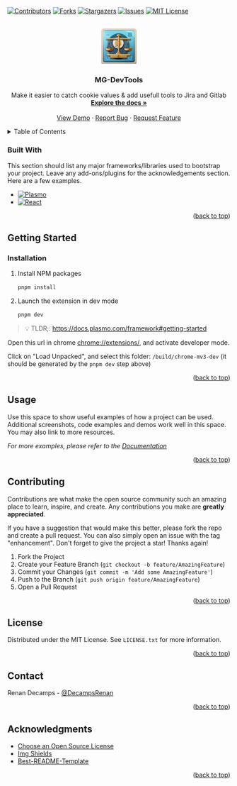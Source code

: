<!-- Improved compatibility of back to top link: See: https://github.com/DecampsRenan/mg-devtools/pull/73 -->

<a name="readme-top"></a>

<!-- PROJECT SHIELDS -->
<!--
*** I'm using markdown "reference style" links for readability.
*** Reference links are enclosed in brackets [ ] instead of parentheses ( ).
*** See the bottom of this document for the declaration of the reference variables
*** for contributors-url, forks-url, etc. This is an optional, concise syntax you may use.
*** https://www.markdownguide.org/basic-syntax/#reference-style-links
-->

[![Contributors][contributors-shield]][contributors-url]
[![Forks][forks-shield]][forks-url]
[![Stargazers][stars-shield]][stars-url]
[![Issues][issues-shield]][issues-url]
[![MIT License][license-shield]][license-url]

<!-- PROJECT LOGO -->
<br />
<div align="center">
  <a href="https://github.com/DecampsRenan/mg-devtools">
    <img src="assets/icon.png" alt="Logo" width="80" height="80">
  </a>

  <h3 align="center">MG-DevTools</h3>

  <p align="center">
    Make it easier to catch cookie values & add usefull tools to Jira and Gitlab
    <br />
    <a href="https://github.com/DecampsRenan/mg-devtools"><strong>Explore the docs »</strong></a>
    <br />
    <br />
    <a href="https://github.com/DecampsRenan/mg-devtools">View Demo</a>
    ·
    <a href="https://github.com/DecampsRenan/mg-devtools/issues">Report Bug</a>
    ·
    <a href="https://github.com/DecampsRenan/mg-devtools/issues">Request Feature</a>
  </p>
</div>

<!-- TABLE OF CONTENTS -->
<details>
  <summary>Table of Contents</summary>
  <ol>
    <li><a href="#built-with">Built With</a></li>
    <li>
      <a href="#getting-started">Getting Started</a>
      <ul>
        <li><a href="#installation">Installation</a></li>
      </ul>
    </li>
    <li><a href="#usage">Usage</a></li>
    <li><a href="#roadmap">Roadmap</a></li>
    <li><a href="#contributing">Contributing</a></li>
    <li><a href="#license">License</a></li>
    <li><a href="#contact">Contact</a></li>
    <li><a href="#acknowledgments">Acknowledgments</a></li>
  </ol>
</details>

### Built With

This section should list any major frameworks/libraries used to bootstrap your project. Leave any add-ons/plugins for the acknowledgements section. Here are a few examples.

- [![Plasmo][Plasmo]][Plasmo-url]
- [![React][React.js]][React-url]

<p align="right">(<a href="#readme-top">back to top</a>)</p>

<!-- GETTING STARTED -->

## Getting Started

### Installation

1. Install NPM packages
   ```sh
   pnpm install
   ```
2. Launch the extension in dev mode
   ```sh
   pnpm dev
   ```

> 💡 TLDR;: https://docs.plasmo.com/framework#getting-started

Open this url in chrome [chrome://extensions/](chrome://extensions/), and activate developer mode.

Click on "Load Unpacked", and select this folder: `/build/chrome-mv3-dev` (it should be generated by the `pnpm dev` step above)

<p align="right">(<a href="#readme-top">back to top</a>)</p>

<!-- USAGE EXAMPLES -->

## Usage

Use this space to show useful examples of how a project can be used. Additional screenshots, code examples and demos work well in this space. You may also link to more resources.

_For more examples, please refer to the [Documentation](https://example.com)_

<p align="right">(<a href="#readme-top">back to top</a>)</p>

<!-- CONTRIBUTING -->

## Contributing

Contributions are what make the open source community such an amazing place to learn, inspire, and create. Any contributions you make are **greatly appreciated**.

If you have a suggestion that would make this better, please fork the repo and create a pull request. You can also simply open an issue with the tag "enhancement".
Don't forget to give the project a star! Thanks again!

1. Fork the Project
2. Create your Feature Branch (`git checkout -b feature/AmazingFeature`)
3. Commit your Changes (`git commit -m 'Add some AmazingFeature'`)
4. Push to the Branch (`git push origin feature/AmazingFeature`)
5. Open a Pull Request

<p align="right">(<a href="#readme-top">back to top</a>)</p>

<!-- LICENSE -->

## License

Distributed under the MIT License. See `LICENSE.txt` for more information.

<p align="right">(<a href="#readme-top">back to top</a>)</p>

<!-- CONTACT -->

## Contact

Renan Decamps - [@DecampsRenan](https://twitter.com/decampsrenan)

<p align="right">(<a href="#readme-top">back to top</a>)</p>

<!-- ACKNOWLEDGMENTS -->

## Acknowledgments

- [Choose an Open Source License](https://choosealicense.com)
- [Img Shields](https://shields.io)
- [Best-README-Template](https://github.com/othneildrew/Best-README-Template)

<p align="right">(<a href="#readme-top">back to top</a>)</p>

<!-- MARKDOWN LINKS & IMAGES -->
<!-- https://www.markdownguide.org/basic-syntax/#reference-style-links -->

[contributors-shield]: https://img.shields.io/github/contributors/DecampsRenan/mg-devtools.svg?style=for-the-badge
[contributors-url]: https://github.com/DecampsRenan/mg-devtools/graphs/contributors
[forks-shield]: https://img.shields.io/github/forks/DecampsRenan/mg-devtools.svg?style=for-the-badge
[forks-url]: https://github.com/DecampsRenan/mg-devtools/network/members
[stars-shield]: https://img.shields.io/github/stars/DecampsRenan/mg-devtools.svg?style=for-the-badge
[stars-url]: https://github.com/DecampsRenan/mg-devtools/stargazers
[issues-shield]: https://img.shields.io/github/issues/DecampsRenan/mg-devtools.svg?style=for-the-badge
[issues-url]: https://github.com/DecampsRenan/mg-devtools/issues
[license-shield]: https://img.shields.io/github/license/DecampsRenan/mg-devtools.svg?style=for-the-badge
[license-url]: https://github.com/DecampsRenan/mg-devtools/blob/master/LICENSE.txt
[linkedin-shield]: https://img.shields.io/badge/-LinkedIn-black.svg?style=for-the-badge&logo=linkedin&colorB=555
[linkedin-url]: https://linkedin.com/in/othneildrew
[product-screenshot]: images/screenshot.png
[Plasmo]: https://img.shields.io/badge/next.js-000000?style=for-the-badge&logo=plasmo&logoColor=white
[Plasmo-url]: https://docs.plasmo.com/
[React.js]: https://img.shields.io/badge/React-20232A?style=for-the-badge&logo=react&logoColor=61DAFB
[React-url]: https://reactjs.org/
[Vue.js]: https://img.shields.io/badge/Vue.js-35495E?style=for-the-badge&logo=vuedotjs&logoColor=4FC08D
[Vue-url]: https://vuejs.org/
[Angular.io]: https://img.shields.io/badge/Angular-DD0031?style=for-the-badge&logo=angular&logoColor=white
[Angular-url]: https://angular.io/
[Svelte.dev]: https://img.shields.io/badge/Svelte-4A4A55?style=for-the-badge&logo=svelte&logoColor=FF3E00
[Svelte-url]: https://svelte.dev/
[Laravel.com]: https://img.shields.io/badge/Laravel-FF2D20?style=for-the-badge&logo=laravel&logoColor=white
[Laravel-url]: https://laravel.com
[Bootstrap.com]: https://img.shields.io/badge/Bootstrap-563D7C?style=for-the-badge&logo=bootstrap&logoColor=white
[Bootstrap-url]: https://getbootstrap.com
[JQuery.com]: https://img.shields.io/badge/jQuery-0769AD?style=for-the-badge&logo=jquery&logoColor=white
[JQuery-url]: https://jquery.com

